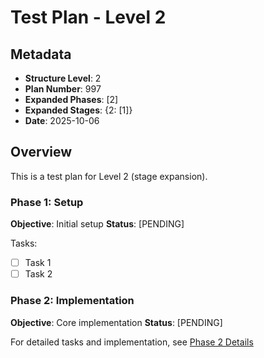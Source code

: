 # Test Plan - Level 2

## Metadata
- **Structure Level**: 2
- **Plan Number**: 997
- **Expanded Phases**: [2]
- **Expanded Stages**: {2: [1]}
- **Date**: 2025-10-06

## Overview
This is a test plan for Level 2 (stage expansion).

### Phase 1: Setup
**Objective**: Initial setup
**Status**: [PENDING]

Tasks:
- [ ] Task 1
- [ ] Task 2

### Phase 2: Implementation
**Objective**: Core implementation
**Status**: [PENDING]

For detailed tasks and implementation, see [Phase 2 Details](phase_2_implementation/phase_2_implementation.md)
